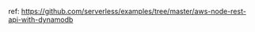 <!--
title: Documenting Your Serverless REST API With Swagger (OpenAPI) Specification
description: An example API provided by the Serverless framework to use an example of how to document your API with Swagger and eventually use it to build a mobile app in Dropsource.
layout: Doc
-->
 ref: https://github.com/serverless/examples/tree/master/aws-node-rest-api-with-dynamodb



